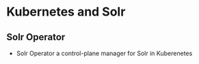 # Kubernetes and Solr

## Solr Operator
 * Solr Operator a control-plane manager for Solr in Kuberenetes
 
